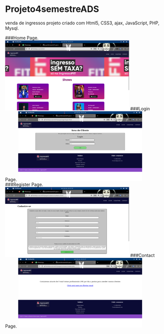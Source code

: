 # Projeto4semestreADS
venda de ingressos
projeto criado com Html5, CSS3, ajax, JavaScript, PHP, Mysql.

###Home Page.
<img src="https://github.com/joaoMicheletti/Projeto4semestreADS/blob/main/projetoADS/assets/home.png?raw=true" min-width="400px" max-width="400px" width="400px" alt="Computador iuriCode">
###Login Page.
<img src="https://github.com/joaoMicheletti/Projeto4semestreADS/blob/main/projetoADS/assets/log.png?raw=true" min-width="400px" max-width="400px" width="400px"  alt="Computador iuriCode">
###Register Page.
<img src="https://github.com/joaoMicheletti/Projeto4semestreADS/blob/main/projetoADS/assets/cad.png?raw=true" min-width="400px" max-width="400px" width="400px" alt="Computador iuriCode">
###Contact Page.
<img src="https://github.com/joaoMicheletti/Projeto4semestreADS/blob/main/projetoADS/assets/cont.png?raw=true" min-width="400px" max-width="400px" width="400px" alt="Computador iuriCode">


